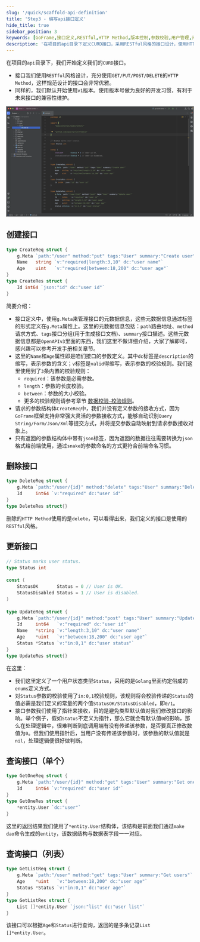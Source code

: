 ```yaml
---
slug: '/quick/scaffold-api-definition'
title: 'Step3 - 编写api接口定义'
hide_title: true
sidebar_position: 3
keywords: [GoFrame,接口定义,RESTful,HTTP Method,版本控制,参数校验,用户管理,元数据管理,数据返回,Golang]
description: '在项目的api目录下定义CURD接口，采用RESTful风格的接口设计，使用HTTP Method来规范接口请求。接口定义中使用g.Meta管理元数据信息，包括路由地址、请求方式和接口描述。请求参数和返回数据结构体定义了详细的参数校验规则。接口版本控制上开始使用v1版本，以便维护未来的兼容性。接口参数采用灵活接收方式，满足接口请求的多样化需求。'
---
```


在项目的`api`目录下，我们开始定义我们的`CURD`接口。
- 接口我们使用`RESTful`风格设计，充分使用`GET/PUT/POST/DELETE`的`HTTP Method`，这样规范设计的接口会非常优雅。
- 同样的，我们默认开始使用`v1`版本。使用版本号做为良好的开发习惯，有利于未来接口的兼容性维护。

![user api definition](QQ_1731746554258.png)

## 创建接口
```go title="api/user/v1/user.go"
type CreateReq struct {
    g.Meta `path:"/user" method:"put" tags:"User" summary:"Create user"`
    Name   string `v:"required|length:3,10" dc:"user name"`
    Age    uint   `v:"required|between:18,200" dc:"user age"`
}
type CreateRes struct {
    Id int64 `json:"id" dc:"user id"`
}
```
简要介绍：
- 接口定义中，使用`g.Meta`来管理接口的元数据信息，这些元数据信息通过标签的形式定义在`g.Meta`属性上。这里的元数据信息包括：`path`路由地址、`method`请求方式、`tags`接口分组(用于生成接口文档)、`summary`接口描述。这些元数据信息都是`OpenAPIv3`里面的东西，我们这里不做详细介绍，大家了解即可，感兴趣可以参考开发手册相关章节。
- 这里的`Name`和`Age`属性即是咱们接口的参数定义。其中`dc`标签是`description`的缩写，表示参数的含义；`v`标签是`valid`得缩写，表示参数的校验规则。我们这里使用到了`3`条内置的校验规则：
  - `required`：该参数是必需参数。
  - `length`：参数的长度校验。
  - `between`：参数的大小校验。
  - 更多的校验规则请参考章节 [数据校验-校验规则](../../../docs/核心组件/数据校验/数据校验-校验规则.md)。
- 请求的参数结构体`CreateReq`中，我们并没有定义参数的接收方式，因为`GoFrame`框架支持非常强大灵活的参数接收方式，能够自动识别`Query String/Form/Json/Xml`等提交方式，并将提交参数自动映射到请求参数接收对象上。
- 只有返回的参数结构体中带有`json`标签，因为返回的数据往往需要转换为`json`格式给前端使用，通过`snake`的参数命名的方式更符合前端命名习惯。

## 删除接口

```go title="api/user/v1/user.go"
type DeleteReq struct {
    g.Meta `path:"/user/{id}" method:"delete" tags:"User" summary:"Delete user"`
    Id     int64 `v:"required" dc:"user id"`
}
type DeleteRes struct{}
```

删除的`HTTP Method`使用的是`delete`，可以看得出来，我们定义的接口是使用的`RESTful`风格。

## 更新接口

```go title="api/user/v1/user.go"
// Status marks user status.
type Status int

const (
    StatusOK       Status = 0 // User is OK.
    StatusDisabled Status = 1 // User is disabled.
)

type UpdateReq struct {
    g.Meta `path:"/user/{id}" method:"post" tags:"User" summary:"Update user"`
    Id     int64   `v:"required" dc:"user id"`
    Name   *string `v:"length:3,10" dc:"user name"`
    Age    *uint   `v:"between:18,200" dc:"user age"`
    Status *Status `v:"in:0,1" dc:"user status"`
}
type UpdateRes struct{}
```

在这里：
- 我们这里定义了一个用户状态类型`Status`，采用的是`Golang`里面约定俗成的`enums`定义方式。
- 对`Status`参数的校验使用了`in:0,1`校验规则，该规则将会校验传递的`Status`的值必需是我们定义的常量的两个值`StatusOK/StatusDisabled`，即`0/1`。
- 接口参数我们使用了指针来接收，目的是避免类型默认值对我们修改接口的影响。举个例子，假如`Status`不定义为指针，那么它就会有默认值`0`的影响，那么在处理逻辑中，很难判断到底调用端有没有传递该参数，是否要真正修改数值为`0`。但我们使用指针后，当用户没有传递该参数时，该参数的默认值就是`nil`，处理逻辑便很好做判断。

## 查询接口（单个）

```go title="api/user/v1/user.go"
type GetOneReq struct {
    g.Meta `path:"/user/{id}" method:"get" tags:"User" summary:"Get one user"`
    Id     int64 `v:"required" dc:"user id"`
}
type GetOneRes struct {
    *entity.User `dc:"user"`
}
```

这里的返回结果我们使用了`*entity.User`结构体，该结构是前面我们通过`make dao`命令生成的`entity`，该数据结构与数据表字段一一对应。

## 查询接口（列表）

```go title="api/user/v1/user.go"
type GetListReq struct {
    g.Meta `path:"/user" method:"get" tags:"User" summary:"Get users"`
    Age    *uint   `v:"between:18,200" dc:"user age"`
    Status *Status `v:"in:0,1" dc:"user age"`
}
type GetListRes struct {
    List []*entity.User `json:"list" dc:"user list"`
}
```
该接口可以根据`Age`和`Status`进行查询，返回的是多条记录`List []*entity.User`。